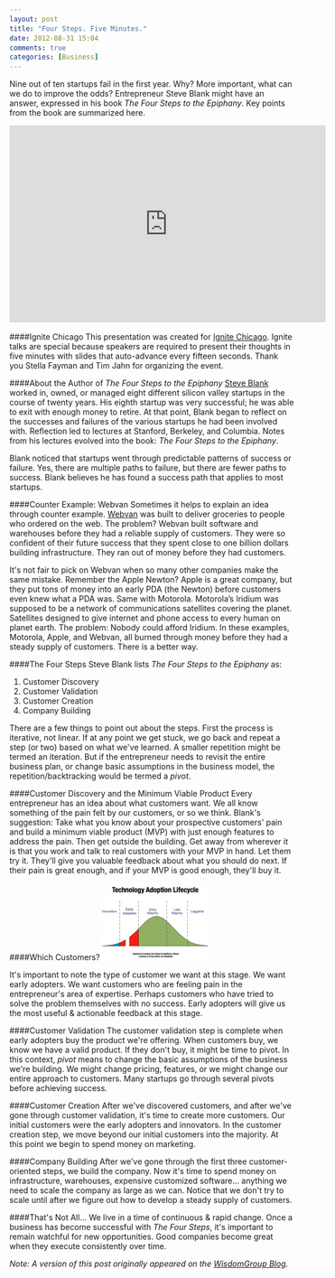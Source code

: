 ```yaml
---
layout: post
title: "Four Steps. Five Minutes."
date: 2012-08-31 15:04
comments: true
categories: [Business]
---
```

Nine out of ten startups fail in the first year. Why? More important, what can we do to improve the odds? Entrepreneur Steve Blank might have an answer, expressed in his book _The Four Steps to the Epiphany_. Key points from the book are summarized here.

<center><iframe name="foursteps" width="560" height="349" src="http://www.youtube.com/embed/uIYUTKP1pl8?rel=0" frameborder="0" allowfullscreen></iframe></center>
<!-- more -->

####Ignite Chicago
This presentation was created for <a href="http://ignitechi.org">Ignite Chicago</a>. Ignite talks are special because speakers are required to present their thoughts in five minutes with slides that auto-advance every fifteen seconds. Thank you Stella Fayman and Tim Jahn for organizing the event.

####About the Author of _The Four Steps to the Epiphany_
<a href="http://steveblank.com">Steve Blank</a> worked in, owned, or managed eight different silicon valley startups in the course of twenty years. His eighth startup was very successful; he was able to exit with enough money to retire. At that point, Blank began to reflect on the successes and failures of the various startups he had been involved with. Reflection led to lectures at Stanford, Berkeley, and Columbia. Notes from his lectures evolved into the book: _The Four Steps to the Epiphany_.

Blank noticed that startups went through predictable patterns of success or failure. Yes, there are multiple paths to failure, but there are fewer paths to success. Blank believes he has found a success path that applies to most startups.

####Counter Example: Webvan
Sometimes it helps to explain an idea through counter example. <a href="http://en.wikipedia.org/wiki/Webvan">Webvan</a> was built to deliver groceries to people who ordered on the web. The problem? Webvan built software and warehouses before they had a reliable supply of customers. They were so confident of their future success that they spent close to one billion dollars building infrastructure. They ran out of money before they had customers.

It's not fair to pick on Webvan when so many other companies make the same mistake. Remember the Apple Newton? Apple is a great company, but they put tons of money into an early PDA (the Newton) before customers even knew what a PDA was. Same with Motorola. Motorola’s Iridium was supposed to be a network of communications satellites covering the planet. Satellites designed to give internet and phone access to every human on planet earth. The problem: Nobody could afford Iridium. In these examples, Motorola, Apple, and Webvan, all burned through money before they had a steady supply of customers. There is a better way.

####The Four Steps
Steve Blank lists _The Four Steps to the Epiphany_ as:

1. Customer Discovery
2. Customer Validation
3. Customer Creation
4. Company Building

There are a few things to point out about the steps. First the process is iterative, not linear. If at any point we get stuck, we go back and repeat a step (or two) based on what we've learned. A smaller repetition might be termed an iteration. But if the entrepreneur needs to revisit the entire business plan, or change basic assumptions in the business model, the repetition/backtracking would be termed a _pivot_.

####Customer Discovery and the Minimum Viable Product
Every entrepreneur has an idea about what customers want. We all know something of the pain felt by our customers, or so we think. Blank's suggestion: Take what you know about your prospective customers' pain and build a minimum viable product (MVP) with just enough features to address the pain. Then get outside the building. Get away from wherever it is that you work and talk to real customers with your MVP in hand. Let them try it. They'll give you valuable feedback about what you should do next. If their pain is great enough, and if your MVP is good enough, they'll buy it.

####Which Customers?<a href="/images/lifecycle.png" onclick="window.open('/images/lifecycle.png','popup','width=770,height=548,scrollbars=no,resizable=yes,toolbar=no,directories=no,location=no,menubar=no,status=no,left=0,top=0'); return false"><img src="/images/lifecycle_thumb.png" border="0" alt="Technology Adoption Lifecycle, Crossing the Chasm, Geoffrey Moore" name="image" class="right" width="195" height="137" title="Technology Adoption Lifecycle, Crossing the Chasm, Geoffrey Moore" /></a>

It's important to note the type of customer we want at this stage. We want early adopters. We want customers who are feeling pain in the entrepreneur's area of expertise. Perhaps customers who have tried to solve the problem themselves with no success. Early adopters will give us the most useful & actionable feedback at this stage.

####Customer Validation
The customer validation step is complete when early adopters buy the product we're offering. When customers buy, we know we have a valid product. If they don't buy, it might be time to pivot. In this context, _pivot_ means to change the basic assumptions of the business we're building. We might change pricing, features, or we might change our entire approach to customers. Many startups go through several pivots before achieving success.

####Customer Creation
After we've discovered customers, and after we've gone through customer validation, it's time to create more customers. Our initial customers were the early adopters and innovators. In the customer creation step, we move beyond our initial customers into the majority. At this point we begin to spend money on marketing.

####Company Building
After we've gone through the first three customer-oriented steps, we build the company. Now it's time to spend money on infrastructure, warehouses, expensive customized software... anything we need to scale the company as large as we can. Notice that we don't try to scale until after we figure out how to develop a steady supply of customers.

####That's Not All...
We live in a time of continuous & rapid change. Once a business has become successful with _The Four Steps_, it's important to remain watchful for new opportunities. Good companies become great when they execute consistently over time.

_Note: A version of this post originally appeared on the [WisdomGroup Blog](http://wisdomgroup.com)._


